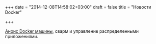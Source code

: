 +++
date = "2014-12-08T14:58:02+03:00"
draft = false
title = "Новости Docker"

+++

<p><a href="https://blog.docker.com/2014/12/announcing-docker-machine-swarm-and-compose-for-orchestrating-distributed-apps/">Анонс Docker машины</a>, сварм и управление распределенными приложениями.</p>

